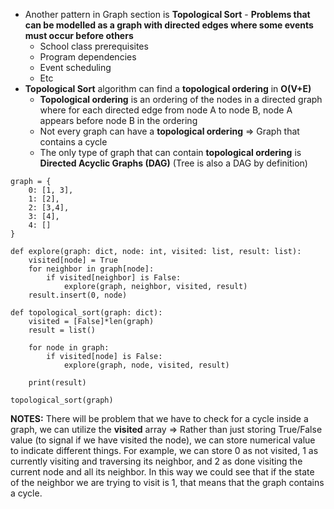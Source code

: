  -   Another pattern in Graph section is **Topological Sort**
    -   **Problems that can be modelled as a graph with directed edges where some events must occur before others**
        -   School class prerequisites
        -   Program dependencies
        -   Event scheduling
        -   Etc
-   **Topological Sort** algorithm can find a **topological ordering** in **O(V+E)**
    -   **Topological ordering** is an ordering of the nodes in a directed graph where for each directed edge from node A to node B, node A appears before node B in the ordering
    -   Not every graph can have a **topological ordering** ⇒ Graph that contains a cycle
    -   The only type of graph that can contain **topological ordering** is **Directed Acyclic Graphs (DAG)** (Tree is also a DAG by definition)

```
graph = {
    0: [1, 3],
    1: [2],
    2: [3,4],
    3: [4],
    4: []
}

def explore(graph: dict, node: int, visited: list, result: list):
    visited[node] = True
    for neighbor in graph[node]:
        if visited[neighbor] is False:
            explore(graph, neighbor, visited, result)
    result.insert(0, node)

def topological_sort(graph: dict):
    visited = [False]*len(graph)
    result = list()
    
    for node in graph:
        if visited[node] is False:
            explore(graph, node, visited, result)
    
    print(result)
    
topological_sort(graph)
```


**NOTES:** There will be problem that we have to check for a cycle inside a graph, we can utilize the **visited** array ⇒ Rather than just storing True/False value (to signal if we have visited the node), we can store numerical value to indicate different things. For example, we can store 0 as not visited, 1 as currently visiting and traversing its neighbor, and 2 as done visiting the current node and all its neighbor. In this way we could see that if the state of the neighbor we are trying to visit is 1, that means that the graph contains a cycle.